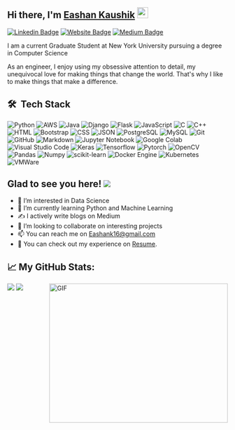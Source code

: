## Hi there, I'm <a href="https://eashankaushik.github.io/" target="_blank">Eashan Kaushik</a> <img src="https://media.giphy.com/media/hvRJCLFzcasrR4ia7z/giphy.gif" width="25px"> 

[![Linkedin Badge](https://img.shields.io/badge/-LinkedIn-0e76a8?style=flat-square&logo=Linkedin&logoColor=white)](https://www.linkedin.com/in/eashan-kaushik/)
[![Website Badge](https://img.shields.io/badge/Website-3b5998?style=flat-square&logo=google-chrome&logoColor=white)](https://eashankaushik.github.io/)
[![Medium Badge](https://img.shields.io/badge/medium-%2312100E.svg?&style=for-square&logo=medium&logoColor=white)](https://medium.com/@eashank16)

I am a current Graduate Student at New York University pursuing a degree in Computer Science

As an engineer, I enjoy using my obsessive attention to detail, my unequivocal love for making things that change the world. That's why I like to make things that make a difference.

## 🛠 &nbsp;Tech Stack

![Python](https://img.shields.io/badge/Code-Python-informational?style=flat&logo=Python&logoColor=white&color=2bbc8a)
![AWS](https://img.shields.io/badge/Code-AWS-informational?style=flat&logo=Amazon%20AWS&logoColor=white&color=2bbc8a)
![Java](https://img.shields.io/badge/Code-Java-informational?style=flat&logo=Java&logoColor=white&color=2bbc8a)
![Django](https://img.shields.io/badge/Code-Django-informational?style=flat&logo=Django&logoColor=white&color=2bbc8a)
![Flask](https://img.shields.io/badge/Code-Flask-informational?style=flat&logo=Flask&logoColor=white&color=2bbc8a)
![JavaScript](https://img.shields.io/badge/Code-JavaScript-informational?style=flat&logo=JavaScript&logoColor=white&color=2bbc8a)
![C](https://img.shields.io/badge/Code-C-informational?style=flat&logo=C&logoColor=white&color=2bbc8a)
![C++](https://img.shields.io/badge/Code-C++-informational?style=flat&logo=C++&logoColor=white&color=2bbc8a)
![HTML](https://img.shields.io/badge/Markup%20Language-HTML-informational?style=flat&logo=HTML&logoColor=white&color=2bbc8a)
![Bootstrap](https://img.shields.io/badge/Style-Bootstrap-informational?style=flat&logo=Bootstrap&logoColor=white&color=2bbc8a)
![CSS](https://img.shields.io/badge/Style-CSS-informational?style=flat&logo=CSS&logoColor=white&color=2bbc8a)
![JSON](https://img.shields.io/badge/Code-JSON-informational?style=flat&logo=JSON&logoColor=white&color=2bbc8a)
![PostgreSQL](https://img.shields.io/badge/Database-PostgreSQL-informational?style=flat&logo=PostgreSQL&logoColor=white&color=2bbc8a)
![MySQL](https://img.shields.io/badge/Database-MySQL-informational?style=flat&logo=MySQL&logoColor=white&color=2bbc8a)
![Git](https://img.shields.io/badge/Version%20Control-Git-informational?style=flat&logo=Git&logoColor=white&color=2bbc8a)
![GitHub](https://img.shields.io/badge/Version%20Control-GitHub-informational?style=flat&logo=GitHub&logoColor=white&color=2bbc8a)
![Markdown](https://img.shields.io/badge/Markup%20Language-Markdown-informational?style=flat&logo=Markdown&logoColor=white&color=2bbc8a)
![Jupyter Notebook](https://img.shields.io/badge/Computing%20Platform-Jupyter%20Notebook-informational?style=flat&logo=Jupyter&logoColor=white&color=2bbc8a)
![Google Colab](https://img.shields.io/badge/Computing%20Platform-Google%20Colab-informational?style=flat&logo=Google%20Colab&logoColor=white&color=2bbc8a)
![Visual Studio Code](https://img.shields.io/badge/Text%20Editor-Visual%20Studio%20Code-informational?style=flat&logo=Visual%20Studio%20Code&logoColor=white&color=2bbc8a)
![Keras](https://img.shields.io/badge/ML-Keras-informational?style=flat&logo=Keras&logoColor=white&color=2bbc8a)
![Tensorflow](https://img.shields.io/badge/ML-Tensorflow-informational?style=flat&logo=Tensorflow&logoColor=white&color=2bbc8a)
![Pytorch](https://img.shields.io/badge/ML-PyTorch-informational?style=flat&logo=PyTorch&logoColor=white&color=2bbc8a)
![OpenCV](https://img.shields.io/badge/Code-OpenCV-informational?style=flat&logo=OpenCV&logoColor=white&color=2bbc8a)
![Pandas](https://img.shields.io/badge/Code-Pandas-informational?style=flat&logo=Pandas&logoColor=white&color=2bbc8a)
![Numpy](https://img.shields.io/badge/Code-Numpy-informational?style=flat&logo=Numpy&logoColor=white&color=2bbc8a)
![scikit-learn](https://img.shields.io/badge/ML-ScikitLearn-informational?style=flat&logo=scikit-learn&logoColor=white&color=2bbc8a)
![Docker Engine](https://img.shields.io/badge/Containerization-Docker-informational?style=flat&logo=Docker&logoColor=white&color=2bbc8a)
![Kubernetes](https://img.shields.io/badge/Containerization-Kubernetes-informational?style=flat&logo=Kubernetes&logoColor=white&color=2bbc8a)
![VMWare](https://img.shields.io/badge/Virtualization-VMWare-informational?style=flat&logo=VMWare&logoColor=white&color=2bbc8a)

## Glad to see you here! ![](https://visitor-badge.glitch.me/badge?page_id=EashanKaushik.EashanKaushik)

- 👀 I’m interested in Data Science
- 🌱 I’m currently learning Python and Machine Learning
- ✍️ I actively write blogs on Medium
- 💞️ I’m looking to collaborate on interesting projects
- 📫 You can reach me on Eashank16@gmail.com
- 📝 You can check out my experience on [Resume](https://gkassym.netlify.app/Resume.pdf).

## 📈 **My GitHub Stats:**
<p>
  <img align="right" alt="GIF" src="https://github.com/Gapur/Gapur/blob/master/coding.gif?raw=true" width="408" height="318" />
  <img src="https://github-readme-stats.vercel.app/api?username=EashanKaushik&show_icons=true&hide_border=true&&count_private=true&include_all_commits=true&theme=tokyonight" />
  <img src="https://github-readme-stats.vercel.app/api/top-langs/?username=EashanKaushik&theme=tokyonight&hide=jupyter%20notebook,HTML"/>
</p>
